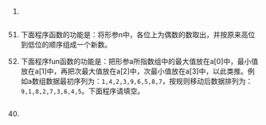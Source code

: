 1. 

```c

```

51. 下面程序函数的功能是：将形参n中，各位上为偶数的数取出，并按原来高位到低位的顺序组成一个新数。



49. 下面程序fun函数的功能是：把形参a所指数组中的最大值放在a[0]中，最小值放在a[1]中，再把次最大值放在a[2]中，次最小值放在a[3]中，以此类推。例如a数组数据最初序列为：`1,4,2,3,9,6,5,8,7`，按规则移动后数据排列为：`9,1,8,2,7,3,6,4,5`。下面程序请填空。

```c

```

40. 

